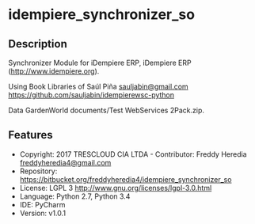 idempiere_synchronizer_so
===================

Description
-----------
Synchronizer Module for iDempiere ERP,
iDempiere ERP (http://www.idempiere.org).

Using Book Libraries of Saúl Piña <sauljabin@gmail.com>
https://github.com/sauljabin/idempierewsc-python

Data GardenWorld documents/Test WebServices 2Pack.zip.


Features
--------
- Copyright: 2017 TRESCLOUD CIA LTDA - Contributor: Freddy Heredia <freddyheredia4@gmail.com>
- Repository: https://bitbucket.org/freddyheredia4/idempiere_synchronizer_so
- License: LGPL 3 http://www.gnu.org/licenses/lgpl-3.0.html
- Language: Python 2.7, Python 3.4
- IDE: PyCharm
- Version: v1.0.1